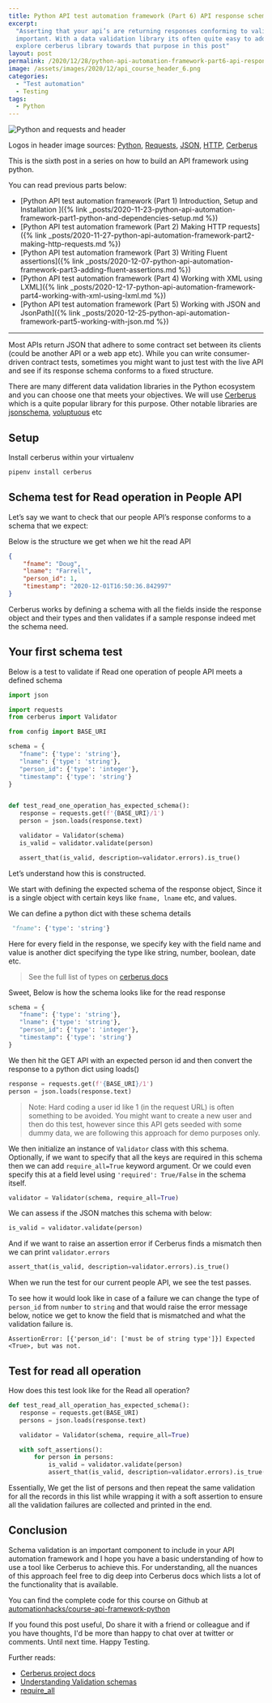 ```yaml
---
title: Python API test automation framework (Part 6) API response schema validation
excerpt:
  "Asserting that your api’s are returning responses conforming to valid schema contracts is very
  important. With a data validation library its often quite easy to add this additional coverage. We
  explore cerberus library towards that purpose in this post"
layout: post
permalink: /2020/12/28/python-api-automation-framework-part6-api-response-schema-validation
image: /assets/images/2020/12/api_course_header_6.png
categories:
  - "Test automation"
  - Testing
tags:
  - Python
---
```


![Python and requests and header](/assets/images/2020/12/api_course_header_6.png)

Logos in header image sources:
[Python](https://commons.wikimedia.org/wiki/File:Python-logo-notext.svg),
[Requests](https://en.wikipedia.org/wiki/File:Requests_Python_Logo.png),
[JSON](https://en.wikipedia.org/wiki/JSON),
[HTTP](https://commons.wikimedia.org/wiki/File:HTTP_logo.svg),
[Cerberus](https://docs.python-cerberus.org/en/stable/_static/cerberus.png)

This is the sixth post in a series on how to build an API framework using python.

You can read previous parts below:

- [Python API test automation framework (Part 1) Introduction, Setup and Installation ]({% link
  _posts/2020-11-23-python-api-automation-framework-part1-python-and-dependencies-setup.md %})
- [Python API test automation framework (Part 2) Making HTTP requests]({% link
  _posts/2020-11-27-python-api-automation-framework-part2-making-http-requests.md %})
- [Python API test automation framework (Part 3) Writing Fluent assertions]({% link
  _posts/2020-12-07-python-api-automation-framework-part3-adding-fluent-assertions.md %})
- [Python API test automation framework (Part 4) Working with XML using LXML]({% link
  _posts/2020-12-17-python-api-automation-framework-part4-working-with-xml-using-lxml.md %})
- [Python API test automation framework (Part 5) Working with JSON and JsonPath]({% link
  _posts/2020-12-25-python-api-automation-framework-part5-working-with-json.md %})

---

Most APIs return JSON that adhere to some contract set between its clients (could be another API or
a web app etc). While you can write consumer-driven contract tests, sometimes you might want to just
test with the live API and see if its response schema conforms to a fixed structure.

There are many different data validation libraries in the Python ecosystem and you can choose one
that meets your objectives. We will use
[Cerberus](https://docs.python-cerberus.org/en/stable/index.html) which is a quite popular library
for this purpose. Other notable libraries are [jsonschema](https://pypi.org/project/jsonschema/),
[voluptuous](https://pypi.org/project/voluptuous/) etc

## Setup

Install cerberus within your virtualenv

```zsh
pipenv install cerberus
```

## Schema test for Read operation in People API

Let’s say we want to check that our people API’s response conforms to a schema that we expect:

Below is the structure we get when we hit the read API

```json
{
	"fname": "Doug",
	"lname": "Farrell",
	"person_id": 1,
	"timestamp": "2020-12-01T16:50:36.842997"
}
```

Cerberus works by defining a schema with all the fields inside the response object and their types
and then validates if a sample response indeed met the schema need.

## Your first schema test

Below is a test to validate if Read one operation of people API meets a defined schema

```python
import json

import requests
from cerberus import Validator

from config import BASE_URI

schema = {
   "fname": {'type': 'string'},
   "lname": {'type': 'string'},
   "person_id": {'type': 'integer'},
   "timestamp": {'type': 'string'}
}


def test_read_one_operation_has_expected_schema():
   response = requests.get(f'{BASE_URI}/1')
   person = json.loads(response.text)

   validator = Validator(schema)
   is_valid = validator.validate(person)

   assert_that(is_valid, description=validator.errors).is_true()
```

Let’s understand how this is constructed.

We start with defining the expected schema of the response object, Since it is a single object with
certain keys like `fname, lname` etc, and values.

We can define a python dict with these schema details

```python
 "fname": {'type': 'string'}
```

Here for every field in the response, we specify key with the field name and value is another dict
specifying the type like string, number, boolean, date etc.

> See the full list of types on
> [cerberus docs](https://docs.python-cerberus.org/en/stable/validation-rules.html#type)

Sweet, Below is how the schema looks like for the read response

```python
schema = {
   "fname": {'type': 'string'},
   "lname": {'type': 'string'},
   "person_id": {'type': 'integer'},
   "timestamp": {'type': 'string'}
}
```

We then hit the GET API with an expected person id and then convert the response to a python dict
using loads()

```python
response = requests.get(f'{BASE_URI}/1')
person = json.loads(response.text)
```

> Note: Hard coding a user id like 1 (in the request URL) is often something to be avoided. You
> might want to create a new user and then do this test, however since this API gets seeded with
> some dummy data, we are following this approach for demo purposes only.

We then initialize an instance of `Validator` class with this schema. Optionally, if we want to
specify that all the keys are required in this schema then we can add `require_all=True` keyword
argument. Or we could even specify this at a field level using `'required': True/False` in the
schema itself.

```python
validator = Validator(schema, require_all=True)
```

We can assess if the JSON matches this schema with below:

```python
is_valid = validator.validate(person)
```

And if we want to raise an assertion error if Cerberus finds a mismatch then we can print
`validator.errors`

```python
assert_that(is_valid, description=validator.errors).is_true()
```

When we run the test for our current people API, we see the test passes.

To see how it would look like in case of a failure we can change the type of `person_id` from
`number` to `string` and that would raise the error message below, notice we get to know the field
that is mismatched and what the validation failure is.

```text
AssertionError: [{'person_id': ['must be of string type']}] Expected <True>, but was not.
```

## Test for read all operation

How does this test look like for the Read all operation?

```python
def test_read_all_operation_has_expected_schema():
   response = requests.get(BASE_URI)
   persons = json.loads(response.text)

   validator = Validator(schema, require_all=True)

   with soft_assertions():
       for person in persons:
           is_valid = validator.validate(person)
           assert_that(is_valid, description=validator.errors).is_true()
```

Essentially, We get the list of persons and then repeat the same validation for all the records in
this list while wrapping it with a soft assertion to ensure all the validation failures are
collected and printed in the end.

## Conclusion

Schema validation is an important component to include in your API automation framework and I hope
you have a basic understanding of how to use a tool like Cerberus to achieve this. For
understanding, all the nuances of this approach feel free to dig deep into Cerberus docs which lists
a lot of the functionality that is available.

You can find the complete code for this course on Github at
[automationhacks/course-api-framework-python](https://github.com/automationhacks/course-api-framework-python)

If you found this post useful, Do share it with a friend or colleague and if you have thoughts, I'd
be more than happy to chat over at twitter or comments. Until next time. Happy Testing.

Further reads:

- [Cerberus project docs](https://docs.python-cerberus.org/en/stable/index.html)
- [Understanding Validation schemas](https://docs.python-cerberus.org/en/stable/schemas.html)
- [require_all](https://docs.python-cerberus.org/en/stable/usage.html#requiring-all)
